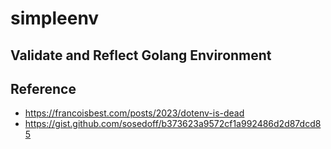 # simpleenv

**Validate** and **Reflect** Golang Environment
---
## Reference

- https://francoisbest.com/posts/2023/dotenv-is-dead
- https://gist.github.com/sosedoff/b373623a9572cf1a992486d2d87dcd85
